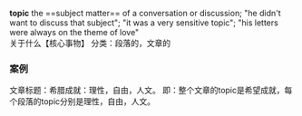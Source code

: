 **topic**
the ==subject matter== of a conversation or discussion; "he didn't want to discuss that subject"; "it was a very sensitive topic"; "his letters were always on the theme of love"  
关于什么【核心事物】
分类：段落的，文章的
### 案例
文章标题：希腊成就：理性，自由，人文。
即：整个文章的topic是希望成就，每个段落的topic分别是理性，自由，人文。
